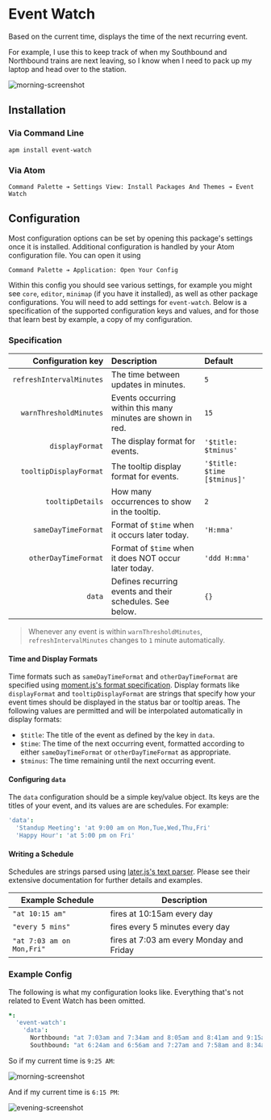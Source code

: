 # Event Watch

Based on the current time, displays the time of the next recurring event.

For example, I use this to keep track of when my Southbound and Northbound trains are next leaving, so I know when I need to pack up my laptop and head over to the station.

![morning-screenshot](https://cloud.githubusercontent.com/assets/1903876/5672524/a2be36da-9756-11e4-9fde-581aaa2f7c38.png)

## Installation

### Via Command Line

```shell
apm install event-watch
```

### Via Atom

```
Command Palette ➔ Settings View: Install Packages And Themes ➔ Event Watch
```

## Configuration

Most configuration options can be set by opening this package's settings once it is installed. Additional configuration is handled by your Atom configuration file. You can open it using

```
Command Palette ➔ Application: Open Your Config
```

Within this config you should see various settings, for example you might see `core`, `editor`, `minimap` (if you have it installed), as well as other package configurations. You will need to add settings for `event-watch`. Below is a specification of the supported configuration keys and values, and for those that learn best by example, a copy of my configuration.

### Specification

| Configuration key        | Description                                                 | Default                     |
| ------------------------:|:----------------------------------------------------------- |:--------------------------- |
| `refreshIntervalMinutes` | The time between updates in minutes.                        | `5`                         |
| `warnThresholdMinutes`   | Events occurring within this many minutes are shown in red. | `15`                        |
| `displayFormat`          | The display format for events.                              | `'$title: $tminus'`         |
| `tooltipDisplayFormat`   | The tooltip display format for events.                      | `'$title: $time [$tminus]'` |
| `tooltipDetails`         | How many occurrences to show in the tooltip.                | `2`                         |
| `sameDayTimeFormat`      | Format of `$time` when it occurs later today.               | `'H:mma'`                   |
| `otherDayTimeFormat`     | Format of `$time` when it does NOT occur later today.       | `'ddd H:mma'`               |
| `data`                   | Defines recurring events and their schedules. See below.    | `{}`                        |

> Whenever any event is within `warnThresholdMinutes`, `refreshIntervalMinutes` changes to `1` minute automatically.

#### Time and Display Formats

Time formats such as `sameDayTimeFormat` and `otherDayTimeFormat` are specified using [moment.js's format specification](http://momentjs.com/docs/#/displaying/format/). Display formats like `displayFormat` and `tooltipDisplayFormat` are strings that specify how your event times should be displayed in the status bar or tooltip areas. The following values are permitted and will be interpolated automatically in display formats:

- `$title`: The title of the event as defined by the key in `data`.
- `$time`: The time of the next occurring event, formatted according to either `sameDayTimeFormat` or `otherDayTimeFormat` as appropriate.
- `$tminus`: The time remaining until the next occurring event.

#### Configuring `data`

The `data` configuration should be a simple key/value object. Its keys are the titles of your event, and its values are are schedules. For example:

```cson
'data':
  'Standup Meeting': 'at 9:00 am on Mon,Tue,Wed,Thu,Fri'
  'Happy Hour': 'at 5:00 pm on Fri'
```

#### Writing a Schedule

Schedules are strings parsed using [later.js's text parser](http://bunkat.github.io/later/parsers.html#text). Please see their extensive documentation for further details and examples.

| Example Schedule | Description |
| ---------------- | ----------- |
| `"at 10:15 am"`  | fires at 10:15am every day |
| `"every 5 mins"` | fires every 5 minutes every day |
| `"at 7:03 am on Mon,Fri"` | fires at 7:03 am every Monday and Friday |

### Example Config

The following is what my configuration looks like. Everything that's not related to Event Watch has been omitted.

```cson
*:
  'event-watch':
    'data':
      Northbound: "at 7:03am and 7:34am and 8:05am and 8:41am and 9:15am and 9:44am and 10:15am and 11:15am and 12:15am and  1:15pm and 2:15pm and 3:15pm and 3:44pm and 4:19pm and 4:55pm and 5:27pm and 5:57pm and 6:30pm on Mon,Tue,Wed,Thu,Fri also at 7:30pm and 8:30pm and 9:30pm and 10:30pm and 11:30pm on Fri also at 12:30am on Sat also at 4:41pm and 5:15pm and 5:15pm and 5:49pm and 6:23pm and 6:57pm and 7:31pm and 8:05pm and 8:39pm and 9:13pm and 9:47pm and 10:21pm and 10:55pm and 11:29pm on Sat also at 12:03am on Sun"
      Southbound: "at 6:24am and 6:56am and 7:27am and 7:58am and 8:34am and 9:09am and  9:38am and 10:38am and 11:38am and 12:38am and 1:38pm and 2:38pm and 3:09pm and 3:38pm and 4:13pm and 4:43pm and 5:19pm and 5:51pm on Mon,Tue,Wed,Thu,Fri"
```

So if my current time is `9:25 AM`:

![morning-screenshot](https://cloud.githubusercontent.com/assets/1903876/5672524/a2be36da-9756-11e4-9fde-581aaa2f7c38.png)

And if my current time is `6:15 PM`:

![evening-screenshot](https://cloud.githubusercontent.com/assets/1903876/5673870/7bac361c-9767-11e4-884a-a047154410c8.png)
